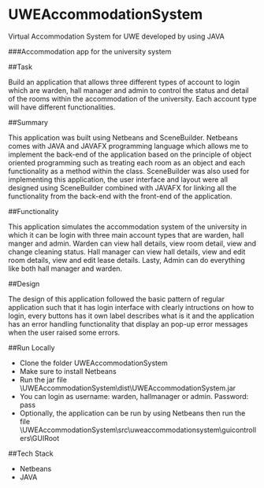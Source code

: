 # UWEAccommodationSystem
Virtual Accommodation System for UWE developed by using JAVA 

###Accommodation app for the university system

##Task

Build an application that allows three different types of account to login which are warden, hall manager and admin to control the status and detail of the rooms within the accommodation of the university. Each account type will have different functionalities.

##Summary 

This application was built using Netbeans and SceneBuilder. Netbeans comes with JAVA and JAVAFX programming language which allows me to implement the back-end of the application based on the principle of object oriented programming such as treating each room as an object and each functionality as a method within the class. SceneBuilder was also used for implementing this application, the user interface and layout were all designed using SceneBuilder combined with JAVAFX for linking all the functionality from the back-end with the front-end of the application.

##Functionality

This application simulates the accommodation system of the university in which it can be login with three main account types that are warden, hall manger and admin. Warden can view hall details, view room detail, view and change cleaning status. Hall manager can view hall details, view and edit room details, view and edit lease details. Lasty, Admin can do everything like both hall manager and warden.

##Design

The design of this application followed the basic pattern of regular application such that it has login interface with clearly intructions on how to login, every buttons has it own label describes what is it and the application has an error handling functionality that display an pop-up error messages when the user raised some errors.   

##Run Locally

- Clone the folder UWEAccommodationSystem
- Make sure to install Netbeans
- Run the jar file \UWEAccommodationSystem\dist\UWEAccommodationSystem.jar
- You can login as username: warden, hallmanager or admin. Password: pass
- Optionally, the application can be run by using Netbeans then run the file \UWEAccommodationSystem\src\uweaccommodationsystem\guicontrollers\GUIRoot  

##Tech Stack

- Netbeans
- JAVA 

